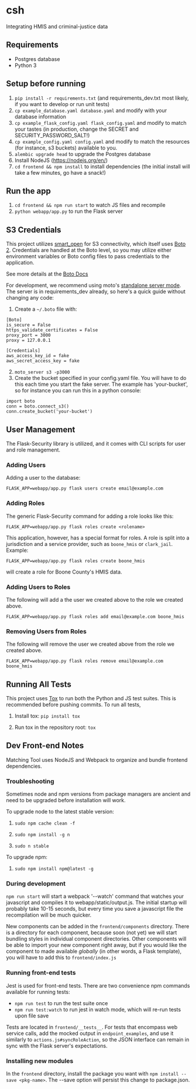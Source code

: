 # csh
Integrating HMIS and criminal-justice data

## Requirements

- Postgres database
- Python 3

## Setup before running

1. `pip install -r requirements.txt` (and requirements_dev.txt most likely, if you want to develop or run unit tests)
2. `cp example_database.yaml database.yaml` and modify with your database information
3. `cp example_flask_config.yaml flask_config.yaml` and modify to match your tastes (in production, change the SECRET and SECURITY_PASSWORD_SALT!)
4. `cp example_config.yaml config.yaml` and modify to match the resources (for instance, s3 buckets) available to you.
5. `alembic upgrade head` to upgrade the Postgres database
6. Install NodeJS (https://nodejs.org/en/)
7. `cd frontend && npm install` to install dependencies (the initial install will take a few minutes, go have a snack!)

## Run the app
1. `cd frontend && npm run start` to watch JS files and recompile
2. `python webapp/app.py` to run the Flask server

## S3 Credentials
This project utilizes [smart_open](https://github.com/RaRe-Technologies/smart_open) for S3 connectivity, which itself uses [Boto 2](http://boto.cloudhackers.com/en/latest/). Credentials are handled at the Boto level, so you may utilize either environment variables or Boto config files to pass credentials to the application.

See more details at the [Boto Docs](http://boto.cloudhackers.com/en/latest/boto_config_tut.html)

For development, we recommend using moto's [standalone server mode](https://github.com/spulec/moto#stand-alone-server-mode). The server is in requirements_dev already, so here's a quick guide without changing any code:

1. Create a `~/.boto` file with:

```
[Boto]
is_secure = False
https_validate_certificates = False
proxy_port = 3000
proxy = 127.0.0.1

[Credentials]
aws_access_key_id = fake
aws_secret_access_key = fake
```
2. `moto_server s3 -p3000`
3. Create the bucket specified in your config.yaml file. You will have to do this each time you start the fake server. The example has 'your-bucket', so for instance you can run this in a python console:

```
import boto
conn = boto.connect_s3()
conn.create_bucket('your-bucket')
```

## User Management
The Flask-Security library is utilized, and it comes with CLI scripts for user and role management. 

### Adding Users
Adding a user to the database:

`FLASK_APP=webapp/app.py flask users create email@example.com`

### Adding Roles
The generic Flask-Security command for adding a role looks like this:

`FLASK_APP=webapp/app.py flask roles create <rolename>`

This application, however, has a special format for roles. A role is split into a jurisdiction and a service provider, such as `boone_hmis` or `clark_jail`. Example:

`FLASK_APP=webapp/app.py flask roles create boone_hmis`

will create a role for Boone County's HMIS data.

### Adding Users to Roles

The following will add a the user we created above to the role we created above.

`FLASK_APP=webapp/app.py flask roles add email@example.com boone_hmis`

### Removing Users from Roles

The following will remove the user we created above from the role we created above.

`FLASK_APP=webapp/app.py flask roles remove email@example.com boone_hmis`


## Running All Tests
This project uses [Tox](https://tox.readthedocs.io/en/latest/) to run both the Python and JS test suites. This is recommended before pushing commits. To run all tests,

1. Install tox: `pip install tox`

2. Run tox in the repository root: `tox`

## Dev Front-end Notes

Matching Tool uses NodeJS and Webpack to organize and bundle frontend dependencies.

### Troubleshooting

Sometimes node and npm versions from package managers are ancient and need to be upgraded before installation will work.

To upgrade node to the latest stable version:

1. `sudo npm cache clean -f`

2. `sudo npm install -g n`

3. `sudo n stable`

To upgrade npm:

1. `sudo npm install npm@latest -g`

### During development
`npm run start` will start a webpack '--watch' command that watches your javascript and compiles it to webapp/static/output.js. The initial startup will probably take 10-15 seconds, but every time you save a javascript file the recompilation will be much quicker.

New components can be added in the `frontend/components` directory. There is a directory for each component, because soon (not yet) we will start bundling styles in individual component directories. Other components will be able to import your new component right away, but if you would like the component to made available *globally* (in other words, a Flask template), you will have to add this to `frontend/index.js`

### Running front-end tests
Jest is used for front-end tests. There are two convenience npm commands available for running tests:

- `npm run test` to run the test suite once
- `npm run test:watch` to run jest in watch mode, which will re-run tests upon file save

Tests are located in `frontend/__tests__`. For tests that encompass web service calls, add the mocked output in `endpoint_examples`, and use it similarly to `actions.js#syncRoleAction`, so the JSON interface can remain in sync with the Flask server's expectations.

### Installing new modules
In the `frontend` directory, install the package you want with `npm install --save <pkg-name>`. The --save option will persist this change to package.json.

